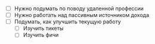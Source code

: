 * [ ] Нужно подумать по поводу удаленной профессии
* [ ] Нужно работать над пассивным источником дохода
* [ ] Подумать, как улучшить текущую работу
	* [ ] Изучить тикеты
	* [ ] Изучить фичи